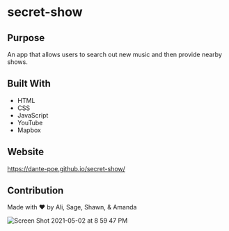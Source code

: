# secret-show

## Purpose
An app that allows users to search out new music and then provide nearby shows. 

## Built With
* HTML
* CSS
* JavaScript
* YouTube
* Mapbox

## Website
https://dante-poe.github.io/secret-show/

## Contribution
Made with ❤️ by Ali, Sage, Shawn, & Amanda

![Screen Shot 2021-05-02 at 8 59 47 PM](https://user-images.githubusercontent.com/79678327/116837903-8084fb00-ab89-11eb-9806-6e462a47eebc.png)
